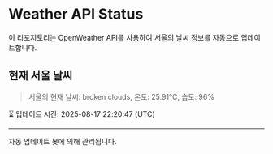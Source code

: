 
# Weather API Status

이 리포지토리는 OpenWeather API를 사용하여 서울의 날씨 정보를 자동으로 업데이트합니다.

## 현재 서울 날씨
> 서울의 현재 날씨: broken clouds, 온도: 25.91°C, 습도: 96%

⏳ 업데이트 시간: 2025-08-17 22:20:47 (UTC)

---
자동 업데이트 봇에 의해 관리됩니다.
